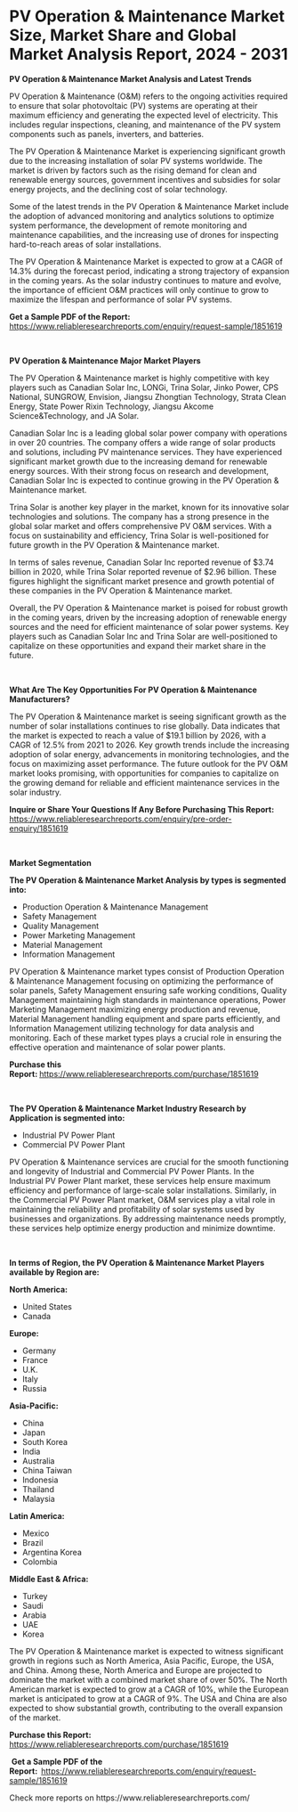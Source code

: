 <p><h1>PV Operation & Maintenance Market Size, Market Share and Global Market Analysis Report, 2024 - 2031</h1></p><p><strong>PV Operation & Maintenance Market Analysis and Latest Trends</strong></p>
<p><p>PV Operation & Maintenance (O&M) refers to the ongoing activities required to ensure that solar photovoltaic (PV) systems are operating at their maximum efficiency and generating the expected level of electricity. This includes regular inspections, cleaning, and maintenance of the PV system components such as panels, inverters, and batteries.</p><p>The PV Operation & Maintenance Market is experiencing significant growth due to the increasing installation of solar PV systems worldwide. The market is driven by factors such as the rising demand for clean and renewable energy sources, government incentives and subsidies for solar energy projects, and the declining cost of solar technology.</p><p>Some of the latest trends in the PV Operation & Maintenance Market include the adoption of advanced monitoring and analytics solutions to optimize system performance, the development of remote monitoring and maintenance capabilities, and the increasing use of drones for inspecting hard-to-reach areas of solar installations.</p><p>The PV Operation & Maintenance Market is expected to grow at a CAGR of 14.3% during the forecast period, indicating a strong trajectory of expansion in the coming years. As the solar industry continues to mature and evolve, the importance of efficient O&M practices will only continue to grow to maximize the lifespan and performance of solar PV systems.</p></p>
<p><strong>Get a Sample PDF of the Report:&nbsp;</strong> <a href="https://www.reliableresearchreports.com/enquiry/request-sample/1851619">https://www.reliableresearchreports.com/enquiry/request-sample/1851619</a></p>
<p>&nbsp;</p>
<p><strong>PV Operation & Maintenance Major Market Players</strong></p>
<p><p>The PV Operation & Maintenance market is highly competitive with key players such as Canadian Solar Inc, LONGi, Trina Solar, Jinko Power, CPS National, SUNGROW, Envision, Jiangsu Zhongtian Technology, Strata Clean Energy, State Power Rixin Technology, Jiangsu Akcome Science&Technology, and JA Solar.</p><p>Canadian Solar Inc is a leading global solar power company with operations in over 20 countries. The company offers a wide range of solar products and solutions, including PV maintenance services. They have experienced significant market growth due to the increasing demand for renewable energy sources. With their strong focus on research and development, Canadian Solar Inc is expected to continue growing in the PV Operation & Maintenance market.</p><p>Trina Solar is another key player in the market, known for its innovative solar technologies and solutions. The company has a strong presence in the global solar market and offers comprehensive PV O&M services. With a focus on sustainability and efficiency, Trina Solar is well-positioned for future growth in the PV Operation & Maintenance market.</p><p>In terms of sales revenue, Canadian Solar Inc reported revenue of $3.74 billion in 2020, while Trina Solar reported revenue of $2.96 billion. These figures highlight the significant market presence and growth potential of these companies in the PV Operation & Maintenance market.</p><p>Overall, the PV Operation & Maintenance market is poised for robust growth in the coming years, driven by the increasing adoption of renewable energy sources and the need for efficient maintenance of solar power systems. Key players such as Canadian Solar Inc and Trina Solar are well-positioned to capitalize on these opportunities and expand their market share in the future.</p></p>
<p>&nbsp;</p>
<p><strong>What Are The Key Opportunities For PV Operation & Maintenance Manufacturers?</strong></p>
<p><p>The PV Operation & Maintenance market is seeing significant growth as the number of solar installations continues to rise globally. Data indicates that the market is expected to reach a value of $19.1 billion by 2026, with a CAGR of 12.5% from 2021 to 2026. Key growth trends include the increasing adoption of solar energy, advancements in monitoring technologies, and the focus on maximizing asset performance. The future outlook for the PV O&M market looks promising, with opportunities for companies to capitalize on the growing demand for reliable and efficient maintenance services in the solar industry.</p></p>
<p><strong>Inquire or Share Your Questions If Any Before Purchasing This Report:</strong> <a href="https://www.reliableresearchreports.com/enquiry/pre-order-enquiry/1851619">https://www.reliableresearchreports.com/enquiry/pre-order-enquiry/1851619</a></p>
<p>&nbsp;</p>
<p><strong>Market Segmentation</strong></p>
<p><strong>The PV Operation & Maintenance Market Analysis by types is segmented into:</strong></p>
<p><ul><li>Production Operation & Maintenance Management</li><li>Safety Management</li><li>Quality Management</li><li>Power Marketing Management</li><li>Material Management</li><li>Information Management</li></ul></p>
<p><p>PV Operation & Maintenance market types consist of Production Operation & Maintenance Management focusing on optimizing the performance of solar panels, Safety Management ensuring safe working conditions, Quality Management maintaining high standards in maintenance operations, Power Marketing Management maximizing energy production and revenue, Material Management handling equipment and spare parts efficiently, and Information Management utilizing technology for data analysis and monitoring. Each of these market types plays a crucial role in ensuring the effective operation and maintenance of solar power plants.</p></p>
<p><strong>Purchase this Report:&nbsp;</strong><a href="https://www.reliableresearchreports.com/purchase/1851619">https://www.reliableresearchreports.com/purchase/1851619</a></p>
<p>&nbsp;</p>
<p><strong>The PV Operation & Maintenance Market Industry Research by Application is segmented into:</strong></p>
<p><ul><li>Industrial PV Power Plant</li><li>Commercial PV Power Plant</li></ul></p>
<p><p>PV Operation & Maintenance services are crucial for the smooth functioning and longevity of Industrial and Commercial PV Power Plants. In the Industrial PV Power Plant market, these services help ensure maximum efficiency and performance of large-scale solar installations. Similarly, in the Commercial PV Power Plant market, O&M services play a vital role in maintaining the reliability and profitability of solar systems used by businesses and organizations. By addressing maintenance needs promptly, these services help optimize energy production and minimize downtime.</p></p>
<p>&nbsp;</p>
<p><strong>In terms of Region, the PV Operation & Maintenance Market Players available by Region are:</strong></p>
<p>
    <p> <strong> North America: </strong>
        <ul>
            <li>United States</li>
            <li>Canada</li>
        </ul>
        </p> 
    <p> <strong> Europe: </strong>
        <ul>
            <li>Germany</li>
            <li>France</li>
            <li>U.K.</li>
            <li>Italy</li>
            <li>Russia</li>
        </ul>
        </p> 
    <p> <strong> Asia-Pacific: </strong>
        <ul>
            <li>China</li>
            <li>Japan</li>
            <li>South Korea</li>
            <li>India</li>
            <li>Australia</li>
            <li>China Taiwan</li>
            <li>Indonesia</li>
            <li>Thailand</li>
            <li>Malaysia</li>
        </ul>
        </p> 
    <p> <strong> Latin America: </strong>
        <ul>
            <li>Mexico</li>
            <li>Brazil</li>
            <li>Argentina Korea</li>
            <li>Colombia</li>
        </ul>
        </p> 
    <p> <strong> Middle East & Africa: </strong>
        <ul>
            <li>Turkey</li>
            <li>Saudi</li>
            <li>Arabia</li>
            <li>UAE</li>
            <li>Korea</li>
        </ul>
    </p>
    </p>
<p><p>The PV Operation & Maintenance market is expected to witness significant growth in regions such as North America, Asia Pacific, Europe, the USA, and China. Among these, North America and Europe are projected to dominate the market with a combined market share of over 50%. The North American market is expected to grow at a CAGR of 10%, while the European market is anticipated to grow at a CAGR of 9%. The USA and China are also expected to show substantial growth, contributing to the overall expansion of the market.</p></p>
<p><strong>Purchase this Report: </strong><a href="https://www.reliableresearchreports.com/purchase/1851619">https://www.reliableresearchreports.com/purchase/1851619</a></p>
<p>&nbsp;<strong>Get a Sample PDF of the Report:&nbsp;&nbsp;</strong><a href="https://www.reliableresearchreports.com/enquiry/request-sample/1851619">https://www.reliableresearchreports.com/enquiry/request-sample/1851619</a></p>
<p><strong></strong></p>
<p>Check more reports on https://www.reliableresearchreports.com/</p>